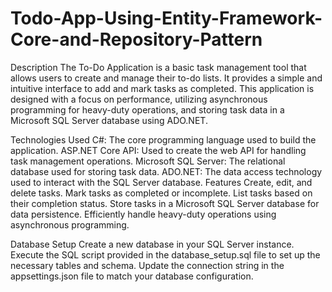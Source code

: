 # Todo-App-Using-Entity-Framework-Core-and-Repository-Pattern
Description
The To-Do Application is a basic task management tool that allows users to create and manage their to-do lists. It provides a simple and intuitive interface to add and mark tasks as completed. This application is designed with a focus on performance, utilizing asynchronous programming for heavy-duty operations, and storing task data in a Microsoft SQL Server database using ADO.NET.

Technologies Used
C#: The core programming language used to build the application.
ASP.NET Core API: Used to create the web API for handling task management operations.
Microsoft SQL Server: The relational database used for storing task data.
ADO.NET: The data access technology used to interact with the SQL Server database.
Features
Create, edit, and delete tasks.
Mark tasks as completed or incomplete.
List tasks based on their completion status.
Store tasks in a Microsoft SQL Server database for data persistence.
Efficiently handle heavy-duty operations using asynchronous programming.

Database Setup
Create a new database in your SQL Server instance.
Execute the SQL script provided in the database_setup.sql file to set up the necessary tables and schema.
Update the connection string in the appsettings.json file to match your database configuration.
